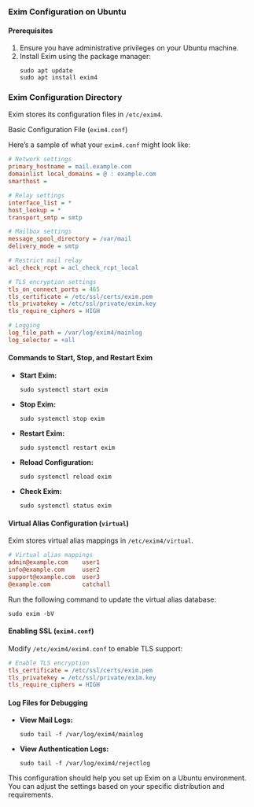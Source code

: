 ### Exim Configuration on Ubuntu

#### Prerequisites
1. Ensure you have administrative privileges on your Ubuntu machine.
2. Install Exim using the package manager:
     ```shell
     sudo apt update
     sudo apt install exim4
     ```

### Exim Configuration Directory
Exim stores its configuration files in `/etc/exim4`.

Basic Configuration File (`exim4.conf`)

Here’s a sample of what your `exim4.conf` might look like:

```ini
# Network settings
primary_hostname = mail.example.com
domainlist local_domains = @ : example.com
smarthost = 

# Relay settings
interface_list = *
host_lookup = *
transport_smtp = smtp

# Mailbox settings
message_spool_directory = /var/mail
delivery_mode = smtp

# Restrict mail relay
acl_check_rcpt = acl_check_rcpt_local

# TLS encryption settings
tls_on_connect_ports = 465
tls_certificate = /etc/ssl/certs/exim.pem
tls_privatekey = /etc/ssl/private/exim.key
tls_require_ciphers = HIGH

# Logging
log_file_path = /var/log/exim4/mainlog
log_selector = +all
``` 

#### Commands to Start, Stop, and Restart Exim

- **Start Exim:**
  ```shell
  sudo systemctl start exim
  ```
- **Stop Exim:**
  ```shell
  sudo systemctl stop exim
  ```
- **Restart Exim:**
  ```shell
  sudo systemctl restart exim
  ```
- **Reload Configuration:**
  ```shell
  sudo systemctl reload exim
  ```
- **Check Exim:**
  ```shell
  sudo systemctl status exim
  ```

#### Virtual Alias Configuration (`virtual`)
Exim stores virtual alias mappings in `/etc/exim4/virtual`.

```ini
# Virtual alias mappings
admin@example.com    user1
info@example.com     user2
support@example.com  user3
@example.com         catchall
```

Run the following command to update the virtual alias database:
```shell
sudo exim -bV
```

#### Enabling SSL (`exim4.conf`)

Modify `/etc/exim4/exim4.conf` to enable TLS support:

```ini
# Enable TLS encryption
tls_certificate = /etc/ssl/certs/exim.pem
tls_privatekey = /etc/ssl/private/exim.key
tls_require_ciphers = HIGH
```

#### Log Files for Debugging

- **View Mail Logs:**
  ```shell
  sudo tail -f /var/log/exim4/mainlog
  ```
- **View Authentication Logs:**
  ```shell
  sudo tail -f /var/log/exim4/rejectlog
  ```

This configuration should help you set up Exim on a Ubuntu environment. You can adjust the settings based on your specific distribution and requirements.
